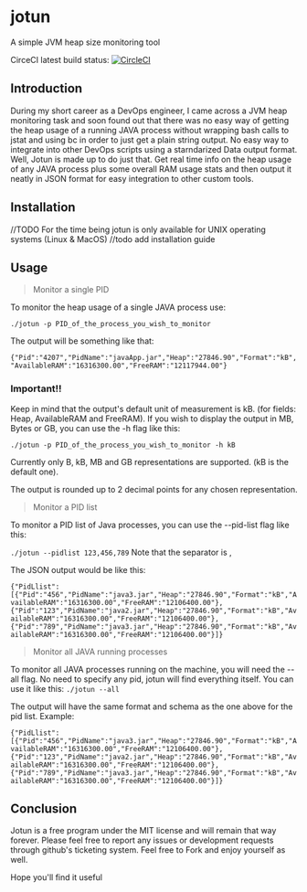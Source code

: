 # jotun
A simple JVM heap size monitoring tool

CirceCI latest build status: [![CircleCI](https://circleci.com/gh/TeoGia/jotun.svg?style=svg&circle-token=5ad98b6e111e7e48d491de0b56d5b3348f1e86b3)](https://circleci.com/gh/TeoGia/jotun)


## Introduction
During my short career as a DevOps engineer, I came across a JVM heap monitoring task and soon found out that there was no easy way of getting the heap usage of a running JAVA process without wrapping bash calls to jstat and using bc in order to just get a plain string output. No easy way to integrate into other DevOps scripts using a starndarized Data output format. Well, Jotun is made up to do just that. Get real time info on the heap usage of any JAVA process plus some overall RAM usage stats and then output it neatly in JSON format for easy integration to other custom tools.

## Installation
//TODO 
For the time being jotun is only available for UNIX operating systems (Linux & MacOS)
//todo add installation guide

## Usage
>Monitor a single PID

To monitor the heap usage of a single JAVA process use:

`./jotun -p PID_of_the_process_you_wish_to_monitor`

The output will be something like that:

`{"Pid":"4207","PidName":"javaApp.jar","Heap":"27846.90","Format":"kB","AvailableRAM":"16316300.00","FreeRAM":"12117944.00"}`

### Important!!
Keep in mind that the output's default unit of measurement is kB. (for fields: Heap, AvailableRAM and FreeRAM).
If you wish to display the output in MB, Bytes or GB, you can use the -h flag like this:

`./jotun -p PID_of_the_process_you_wish_to_monitor -h kB`

Currently only B, kB, MB and GB representations are supported. (kB is the default one).

The output is rounded up to 2 decimal points for any chosen representation.


>Monitor a PID list

To monitor a PID list of Java processes, you can use the --pid-list flag like this:

`./jotun --pidlist 123,456,789` Note that the separator is ,

The JSON output would be like this:

`{"PidLlist":[{"Pid":"456","PidName":"java3.jar","Heap":"27846.90","Format":"kB","AvailableRAM":"16316300.00","FreeRAM":"12106400.00"},{"Pid":"123","PidName":"java2.jar","Heap":"27846.90","Format":"kB","AvailableRAM":"16316300.00","FreeRAM":"12106400.00"},{"Pid":"789","PidName":"java3.jar","Heap":"27846.90","Format":"kB","AvailableRAM":"16316300.00","FreeRAM":"12106400.00"}]}`



>Monitor all JAVA running processes

To monitor all JAVA processes running on the machine, you will need the --all flag. No need to specify any pid, jotun will find everything itself.
You can use it like this:
`./jotun --all`

The output will have the same format and schema as the one above for the pid list.
Example:

`{"PidLlist":[{"Pid":"456","PidName":"java3.jar","Heap":"27846.90","Format":"kB","AvailableRAM":"16316300.00","FreeRAM":"12106400.00"},{"Pid":"123","PidName":"java2.jar","Heap":"27846.90","Format":"kB","AvailableRAM":"16316300.00","FreeRAM":"12106400.00"},{"Pid":"789","PidName":"java3.jar","Heap":"27846.90","Format":"kB","AvailableRAM":"16316300.00","FreeRAM":"12106400.00"}]}`


## Conclusion

Jotun is a free program under the MIT license and will remain that way forever. Please feel free to report any issues or development requests through github's ticketing system. Feel free to Fork and enjoy yourself as well.

Hope you'll find it useful
